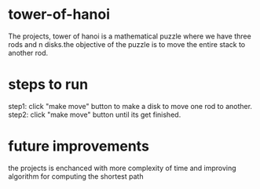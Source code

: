 # tower-of-hanoi
The projects, tower of hanoi is a mathematical puzzle where we have three rods and n disks.the objective of the 
puzzle is to move the entire stack to another rod.
# steps to run 
step1: click "make move" button to make a disk to move one rod to another.
step2: click "make move" button until its get finished.
# future improvements
the projects is enchanced with more complexity of time and improving algorithm for computing the shortest path
